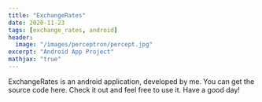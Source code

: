 ```yaml
---
title: "ExchangeRates"
date: 2020-11-23
tags: [exchange_rates, android]
header:
  image: "/images/perceptron/percept.jpg"
excerpt: "Android App Project"
mathjax: "true"
---
```


ExchangeRates is an android application, developed by me.
You can get the source code here.
Check it out and feel free to use it. Have a good day!
